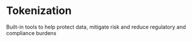 # Tokenization

Built-in tools to help protect data, mitigate risk and reduce regulatory and compliance burdens